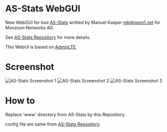 AS-Stats WebGUI
===============

New WebGUI for tool [AS-Stats](https://github.com/manuelkasper/AS-Stats) writted by Manuel Kasper <mk@neon1.net> for Monzoon Networks AG.

See [AS-Stats Repository](https://github.com/manuelkasper/AS-Stats) for more details.

This WebUI is based on [AdminLTE](https://github.com/almasaeed2010/AdminLTE).

# Screenshot
![AS-Stats Screenshot 1](https://github.com/nidebr/as-stats-gui/raw/master/docs/images/screenshot1.png "AS-Stats Screenshot #1")
![AS-Stats Screenshot 2](https://github.com/nidebr/as-stats-gui/raw/master/docs/images/screenshot2.png "AS-Stats Screenshot #2")
![AS-Stats Screenshot 3](https://github.com/nidebr/as-stats-gui/raw/master/docs/images/screenshot3.png "AS-Stats Screenshot #3")

# How to

Replace 'www' directory from AS-Stats by this Repository.

config file are same from [AS-Stats Repository](https://github.com/manuelkasper/AS-Stats).
